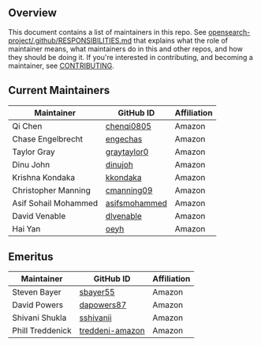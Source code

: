 ## Overview

This document contains a list of maintainers in this repo. See [opensearch-project/.github/RESPONSIBILITIES.md](https://github.com/opensearch-project/.github/blob/main/RESPONSIBILITIES.md#maintainer-responsibilities) that explains what the role of maintainer means, what maintainers do in this and other repos, and how they should be doing it. If you're interested in contributing, and becoming a maintainer, see [CONTRIBUTING](CONTRIBUTING.md).

## Current Maintainers

| Maintainer           | GitHub ID                                             | Affiliation |
| -------------------- | ----------------------------------------------------- | ----------- |
| Qi Chen              | [chenqi0805](https://github.com/chenqi0805)           | Amazon      |
| Chase Engelbrecht    | [engechas](https://github.com/engechas)               | Amazon      |
| Taylor Gray          | [graytaylor0](https://github.com/graytaylor0)         | Amazon      |
| Dinu John            | [dinujoh](https://github.com/dinujoh)                 | Amazon      |
| Krishna Kondaka      | [kkondaka](https://github.com/kkondaka)               | Amazon      |
| Christopher Manning  | [cmanning09](https://github.com/cmanning09)           | Amazon      |
| Asif Sohail Mohammed | [asifsmohammed](https://github.com/asifsmohammed)     | Amazon      |
| David Venable        | [dlvenable](https://github.com/dlvenable)             | Amazon      |
| Hai Yan              | [oeyh](https://github.com/oeyh)                       | Amazon      |


## Emeritus

| Maintainer           | GitHub ID                                             | Affiliation |
| -------------------- | ----------------------------------------------------- | ----------- |
| Steven Bayer         | [sbayer55](https://github.com/sbayer55)               | Amazon      |
| David Powers         | [dapowers87](https://github.com/dapowers87)           | Amazon      |
| Shivani Shukla       | [sshivanii](https://github.com/sshivanii)             | Amazon      |
| Phill Treddenick     | [treddeni-amazon](https://github.com/treddeni-amazon) | Amazon      |
